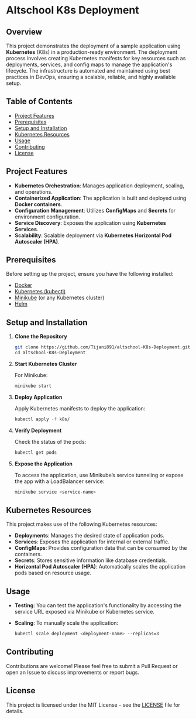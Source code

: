 # Altschool K8s Deployment

## Overview

This project demonstrates the deployment of a sample application using **Kubernetes** (K8s) in a production-ready environment. The deployment process involves creating Kubernetes manifests for key resources such as deployments, services, and config maps to manage the application's lifecycle. The infrastructure is automated and maintained using best practices in DevOps, ensuring a scalable, reliable, and highly available setup.

## Table of Contents

- [Project Features](#project-features)
- [Prerequisites](#prerequisites)
- [Setup and Installation](#setup-and-installation)
- [Kubernetes Resources](#kubernetes-resources)
- [Usage](#usage)
- [Contributing](#contributing)
- [License](#license)

## Project Features

- **Kubernetes Orchestration**: Manages application deployment, scaling, and operations.
- **Containerized Application**: The application is built and deployed using **Docker containers**.
- **Configuration Management**: Utilizes **ConfigMaps** and **Secrets** for environment configuration.
- **Service Discovery**: Exposes the application using **Kubernetes Services**.
- **Scalability**: Scalable deployment via **Kubernetes Horizontal Pod Autoscaler (HPA)**.

## Prerequisites

Before setting up the project, ensure you have the following installed:

- [Docker](https://www.docker.com/)
- [Kubernetes (kubectl)](https://kubernetes.io/docs/tasks/tools/)
- [Minikube](https://minikube.sigs.k8s.io/docs/) (or any Kubernetes cluster)
- [Helm](https://helm.sh/docs/intro/install/)
  
## Setup and Installation

1. **Clone the Repository**

   ```bash
   git clone https://github.com/Tijani891/altschool-K8s-Deployment.git
   cd altschool-K8s-Deployment
   ```

2. **Start Kubernetes Cluster**

   For Minikube:
   
   ```bash
   minikube start
   ```

3. **Deploy Application**

   Apply Kubernetes manifests to deploy the application:
   
   ```bash
   kubectl apply -f k8s/
   ```

4. **Verify Deployment**

   Check the status of the pods:
   
   ```bash
   kubectl get pods
   ```

5. **Expose the Application**

   To access the application, use Minikube’s service tunneling or expose the app with a LoadBalancer service:
   
   ```bash
   minikube service <service-name>
   ```

## Kubernetes Resources

This project makes use of the following Kubernetes resources:

- **Deployments**: Manages the desired state of application pods.
- **Services**: Exposes the application for internal or external traffic.
- **ConfigMaps**: Provides configuration data that can be consumed by the containers.
- **Secrets**: Stores sensitive information like database credentials.
- **Horizontal Pod Autoscaler (HPA)**: Automatically scales the application pods based on resource usage.

## Usage

- **Testing**: You can test the application's functionality by accessing the service URL exposed via Minikube or Kubernetes service. 
- **Scaling**: To manually scale the application:
  
  ```bash
  kubectl scale deployment <deployment-name> --replicas=3
  ```

## Contributing

Contributions are welcome! Please feel free to submit a Pull Request or open an Issue to discuss improvements or report bugs.

## License

This project is licensed under the MIT License - see the [LICENSE](LICENSE) file for details.
